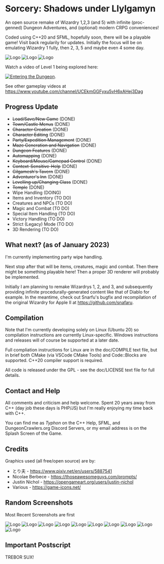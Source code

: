 # Sorcery: Shadows under Llylgamyn

An open source remake of Wizardry 1,2,3 (and 5) with infinite (proc-genned)
Dungeon Adventures, and (optional) modern CRPG conveniences!

Coded using C++20 and SFML, hopefully soon, there will be a playable game! Visit
back regularily for updates. Initially the focus will be on emulating Wizardry 1
fully, then 2, 3, 5 and maybe even 4 some day.

![Logo](/promo/screen1.png)
![Logo](/promo/screen7.png)
![Logo](/promo/screen8.png)

Watch a video of Level 1 being explored here:

[![Entering the Dungeon](https://img.youtube.com/vi/AQ9LhK0ta8A/maxresdefault.jpg)](https://youtu.be/AQ9LhK0ta8A).

See other gameplay videos at <https://www.youtube.com/channel/UCEkmGGFyxu5vH6xAHej3Dag>

## Progress Update

* ~~Load/Save/New Game~~ (DONE)
* ~~Town/Castle Menus~~ (DONE)
* ~~Character Creation~~ (DONE)
* ~~Character Editing~~ (DONE)
* ~~Party/Expedition Management~~ (DONE)
* ~~Maze Generation and Navigation~~ (DONE)
* ~~Dungeon Features~~ (DONE)
* ~~Automapping~~ (DONE)
* ~~Keyboard/Mouse/Gamepad Control~~ (DONE)
* ~~Context-Sensitive-Help~~ (DONE)
* ~~Gilgamesh's Tavern~~ (DONE)
* ~~Adventurer's Inn~~ (DONE)
* ~~Levelling up/Changing Class~~ (DONE)
* ~~Temple~~ (DONE)
* Wipe Handling (DOING)
* Items and Inventory (TO DO)
* Creatures and NPCs (TO DO)
* Magic and Combat (TO DO)
* Special Item Handling (TO DO)
* Victory Handling (TO DO)
* Strict (Legacy) Mode (TO DO)
* 3D Rendering (TO DO)

## What next? (as of January 2023)

I'm currently implementing party wipe handling.

Next stop after that will be items, creatures, magic and combat. Then there might
be something playable here! Then a proper 3D renderer will probably be implemented.

Initially I am planning to remake Wizardrys 1, 2, and 3, and subsequently
providing infinite procedurally-generated content like that of Diablo for example.
In the meantime, check out Snarfu's bugfix and recompilation of the original
Wizardry for Apple II at <https://github.com/snafaru>.

## Compilation

Note that I'm currently developing solely on Linux (Ubuntu 20) so compilation
instructions are currently Linux-specific. Windows instructions and releases
will of course be supported at a later date.

Full compliation instructions for Linux are in the doc/COMPILE text file, but in
brief both CMake (via VSCode CMake Tools) and Code::Blocks are supported.
C++20 compiler support is required.

All code is released under the GPL - see the doc/LICENSE text file for full
details.

## Contact and Help

All comments and criticism and help welcome. Spent 20 years away from C++ (day
job these days is PHP/JS) but I'm really enjoying my time back with C++.

You can find me as *Typhon* on the C++ Help, SFML, and DungeonCrawlers.org
Discord Servers, or my email address is on the Splash Screen of the Game.

## Credits

Graphics used (all free/open source) are by:

* とり夫 - <https://www.pixiv.net/en/users/5887541>
* Nicolae Berbece - <https://thoseawesomeguys.com/prompts/>
* Justin Nichol - <https://opengameart.org/users/justin-nichol>
* Various - <https://game-icons.net/>

## Random Screenshots

Most Recent Screenshots are first

![Logo](/promo/screen12.png)
![Logo](/promo/screen11.png)
![Logo](/promo/screen9.png)
![Logo](/promo/screen10.png)
![Logo](/promo/screen7.png)
![Logo](/promo/screen6.png)
![Logo](/promo/screen2.png)
![Logo](/promo/screen3.png)
![Logo](/promo/screen4.png)
![Logo](/promo/screen5.png)

## Important Postscript

TREBOR SUX!
